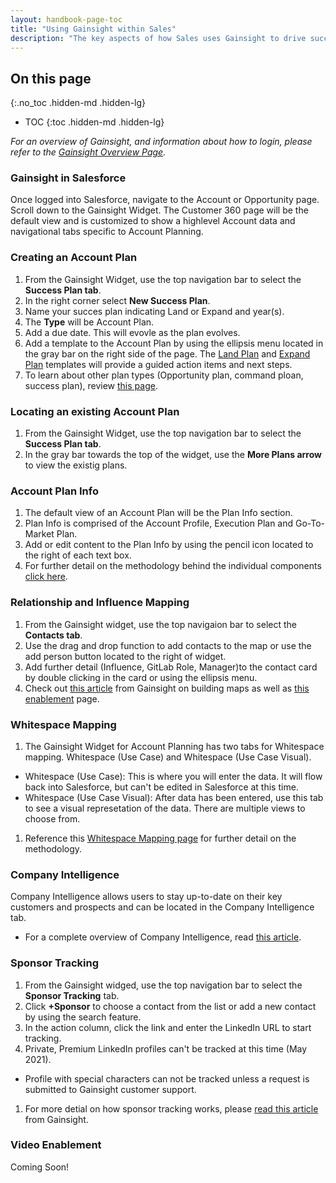 ```yaml
---
layout: handbook-page-toc
title: "Using Gainsight within Sales"
description: "The key aspects of how Sales uses Gainsight to drive success for customers."
---
```


## On this page
{:.no_toc .hidden-md .hidden-lg}

- TOC
{:toc .hidden-md .hidden-lg}

*For an overview of Gainsight, and information about how to login, please refer to the [Gainsight Overview Page](/handbook/sales/gainsight/).*

### Gainsight in Salesforce

Once logged into Salesforce, navigate to the Account or Opportunity page. Scroll down to the Gainsight Widget.  The Customer 360 page will be the default view and is customized to show a highlevel Account data and navigational tabs specific to Account Planning. 

### Creating an Account Plan

1. From the Gainsight Widget, use the top navigation bar to select the **Success Plan tab**.
1. In the right corner select **New Success Plan**.
1. Name your succes plan indicating Land or Expand and year(s).
1. The **Type** will be Account Plan.
1. Add a due date. This will evovle as the plan evolves.
1. Add a template to the Account Plan by using the ellipsis menu located in the gray bar on the right side of the page. The [Land Plan](https://about.gitlab.com/handbook/sales/account-planning/#land-account-plans) and [Expand Plan](https://about.gitlab.com/handbook/sales/account-planning/#expand-account-plans) templates will provide a guided action items and next steps.
1. To learn about other plan types (Opportunity plan, command ploan, success plan), review [this page](https://about.gitlab.com/handbook/sales/account-planning/#what-is-the-difference-between-an-account-plan-and-a-success-plan).
   
### Locating an existing Account Plan

1. From the Gainsight Widget, use the top navigation bar to select the **Success Plan tab**.
1. In the gray bar towards the top of the widget, use the **More Plans arrow** to view the existig plans.

### Account Plan Info

1. The default view of an Account Plan will be the Plan Info section.
1. Plan Info is comprised of the Account Profile, Execution Plan and Go-To-Market Plan. 
1. Add or edit content to the Plan Info by using the pencil icon located to the right of each text box. 
1. For further detail on the methodology behind the individual components [click here](https://about.gitlab.com/handbook/sales/account-planning/#account-profile).

### Relationship and Influence Mapping

1. From the Gainsight widget, use the top navigaion bar to select the **Contacts tab**.
1. Use the drag and drop function to add contacts to the map or use the add person button located to the right of widget. 
1. Add further detail (Influence, GitLab Role, Manager)to the contact card by double clicking in the card or using the ellipsis menu.
1. Check out [this article](https://support.gainsight.com/Gainsight_NXT/07360/People_Maps/Build_People_Maps#Business_Use_Cases) from Gainsight on building maps as well as [this enablement](https://about.gitlab.com/handbook/sales/account-planning/#relationship-and-influence-mapping) page.

### Whitespace Mapping

1.  The Gainsight Widget for Account Planning has two tabs for Whitespace mapping. Whitespace (Use Case) and Whitespace (Use Case Visual).
   - Whitespace (Use Case): This is where you will enter the data.  It will flow back into Salesforce, but can't be edited in Salesforce at this time. 
   - Whitespace (Use Case Visual): After data has been entered, use this tab to see a visual represetation of the data.  There are multiple views to choose from. 
1. Reference this [Whitespace Mapping page](https://about.gitlab.com/handbook/sales/account-planning/#white-space-mapping) for further detail on the methodology.


### Company Intelligence

Company Intelligence allows users to stay up-to-date on their key customers and prospects and can be located in the Company Intelligence tab. 
   - For a complete overview of Company Intelligence, read [this article](https://support.gainsight.com/SFDC_Edition/Company_Intelligence/About/Company_Intelligence_Overview?mt-draft=true#Overview).


### Sponsor Tracking

1.  From the Gainsight widged, use the top navigation bar to select the **Sponsor Tracking** tab.
1.  Click **+Sponsor** to choose a contact from the list or add a new contact by using the search feature. 
1.  In the action column, click the link and enter the LinkedIn URL to start tracking.
1.  Private, Premium LinkedIn profiles can't be tracked at this time (May 2021).
   -  Profile with special characters can not be tracked unless a request is submitted to Gainsight customer support.
1. For more detial on how sponsor tracking works, please [read this article](https://support.gainsight.com/SFDC_Edition/View_More_Categories/Sponsor_Tracking/User_Guides/How_to_Use_Sponsor_Tracking#Changes_in_Tracked_Contacts) from Gainsight. 

### Video Enablement 

Coming Soon! 
